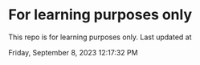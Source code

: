 # For learning purposes only
This repo is for learning purposes only.
Last updated at

Friday, September 8, 2023 12:17:32 PM

